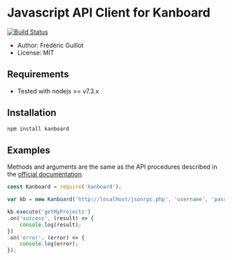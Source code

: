 Javascript API Client for Kanboard
==================================

[![Build Status](https://travis-ci.org/kanboard/javascript-api-client.svg?branch=master)](https://travis-ci.org/kanboard/javascript-api-client)

- Author: Frédéric Guillot
- License: MIT

Requirements
------------

- Tested with nodejs >= v7.3.x

Installation
------------

```bash
npm install kanboard
```

Examples
--------

Methods and arguments are the same as the API procedures described in the [official documentation](https://kanboard.net/documentation/api-json-rpc).

```javascript
const Kanboard = require('kanboard');

var kb = new Kanboard('http://localhost/jsonrpc.php', 'username', 'password');

kb.execute('getMyProjects')
.on('success', (result) => {
    console.log(result);
})
.on('error', (error) => {
    console.log(error);
});
```
